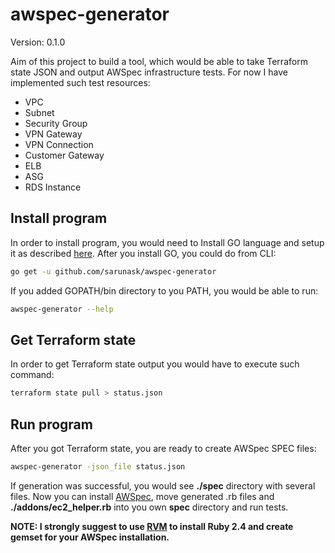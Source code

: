 # awspec-generator

Version: 0.1.0

Aim of this project to build a tool, which would be able to take Terraform state JSON and output 
AWSpec infrastructure tests.
For now I have implemented such test resources:
* VPC
* Subnet
* Security Group
* VPN Gateway
* VPN Connection
* Customer Gateway
* ELB
* ASG
* RDS Instance

## Install program
In order to install program, you would need to Install GO language and setup it as described 
[here](https://golang.org/doc/install).
After you install GO, you could do from CLI:
```bash
go get -u github.com/sarunask/awspec-generator
```
If you added GOPATH/bin directory to you PATH, you would be able to run:
```bash
awspec-generator --help
```

## Get Terraform state
In order to get Terraform state output you would have to execute such command:
```bash
terraform state pull > status.json
```  

## Run program
After you got Terraform state, you are ready to create AWSpec SPEC files:
```bash
awspec-generator -json_file status.json
```
If generation was successful, you would see **./spec** directory with several files. 
Now you can install [AWSpec](https://github.com/k1LoW/awspec), move generated .rb files and **./addons/ec2_helper.rb** 
into you own **spec** directory and run tests.

**NOTE: I strongly suggest to use [RVM](https://rvm.io/) to install Ruby 2.4 and create gemset for your AWSpec 
installation.**
